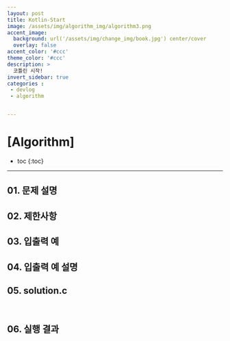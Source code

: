 ```yaml
---
layout: post
title: Kotlin-Start
image: /assets/img/algorithm_img/algorithm3.png
accent_image: 
  background: url('/assets/img/change_img/book.jpg') center/cover
  overlay: false
accent_color: '#ccc'
theme_color: '#ccc'
description: >
  코틀린 시작!
invert_sidebar: true
categories :
 - devlog
 - algorithm


---
```


# [Algorithm] 



* toc
{:toc}


****

## 01. 문제 설명



## 02. 제한사항



## 03. 입출력 예



## 04. 입출력 예 설명



## 05. solution.c

```c



```

## 06. 실행 결과

